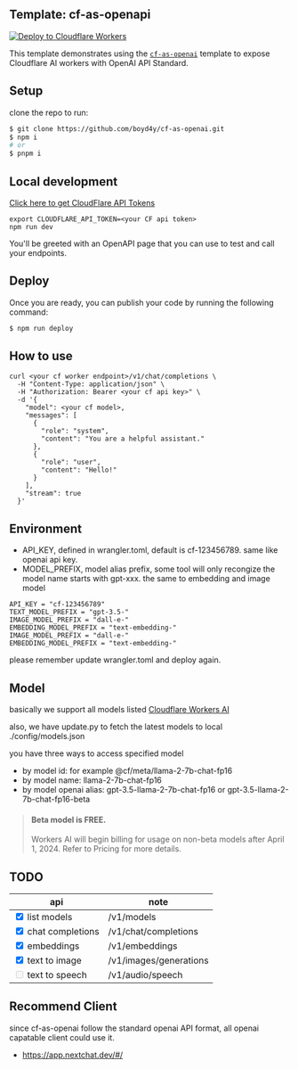 ## Template: cf-as-openapi

[![Deploy to Cloudflare Workers](https://deploy.workers.cloudflare.com/button)](https://deploy.workers.cloudflare.com/?url=https://github.com/boyd4y/cf-as-openai)

This template demonstrates using the [`cf-as-openai`](https://github.com/boyd4y/cf-as-openai) template to expose Cloudflare AI workers with OpenAI API Standard.


## Setup

clone the repo to run:

```sh
$ git clone https://github.com/boyd4y/cf-as-openai.git
$ npm i
# or
$ pnpm i
```

## Local development

[Click here to get CloudFlare API Tokens](https://dash.cloudflare.com/profile/api-tokens)

```
export CLOUDFLARE_API_TOKEN=<your CF api token>
npm run dev
```

You'll be greeted with an OpenAPI page that you can use to test and call your endpoints.

## Deploy

Once you are ready, you can publish your code by running the following command:

```sh
$ npm run deploy
```

## How to use
```
curl <your cf worker endpoint>/v1/chat/completions \
  -H "Content-Type: application/json" \
  -H "Authorization: Bearer <your cf api key>" \
  -d '{
    "model": <your cf model>,
    "messages": [
      {
        "role": "system",
        "content": "You are a helpful assistant."
      },
      {
        "role": "user",
        "content": "Hello!"
      }
    ],
    "stream": true
  }'

```

## Environment
- API_KEY, defined in wrangler.toml, default is cf-123456789.  same like openai api key.
- MODEL_PREFIX, model alias prefix, some tool will only recongize the model name starts with gpt-xxx. the same to embedding and image model
```
API_KEY = "cf-123456789"
TEXT_MODEL_PREFIX = "gpt-3.5-"
IMAGE_MODEL_PREFIX = "dall-e-"
EMBEDDING_MODEL_PREFIX = "text-embedding-"
IMAGE_MODEL_PREFIX = "dall-e-"
EMBEDDING_MODEL_PREFIX = "text-embedding-"
```
please remember update wrangler.toml and deploy again.


## Model
basically we support all models listed [Cloudflare Workers AI](https://developers.cloudflare.com/workers-ai/models/)

also, we have update.py to fetch the latest models to local ./config/models.json  


you have three ways to access specified model
- by model id: for example @cf/meta/llama-2-7b-chat-fp16
- by model name: llama-2-7b-chat-fp16
- by model openai alias: gpt-3.5-llama-2-7b-chat-fp16 or gpt-3.5-llama-2-7b-chat-fp16-beta

> #### Beta model is **FREE**.
> Workers AI will begin billing for usage on non-beta models after April 1, 2024. Refer to Pricing for more details.

## TODO
| api                                              | note |
| ------------------------------------------------- | ---- |
| <input type="checkbox" checked /> list models  |    /v1/models  |
| <input type="checkbox" checked/> chat completions |   /v1/chat/completions   |
| <input type="checkbox" checked /> embeddings  |    /v1/embeddings  |
| <input type="checkbox" checked /> text to image  |    /v1/images/generations  |
| <input type="checkbox" disabled /> text to speech  |    /v1/audio/speech  |

## Recommend Client
since cf-as-openai follow the standard openai API format, all openai capatable client could use it.

- https://app.nextchat.dev/#/

